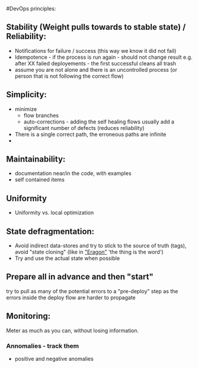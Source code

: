 #DevOps principles:  


## Stability (Weight pulls towards to stable state) / Reliability:
* Notifications for failure / success (this way we know it did not fail)  
* Idempotence - if the process is run again - should not change result
e.g. after XX failed deployements - the first successful cleans all trash
* assume you are not alone and there is an uncontrolled process (or person that is not following the correct flow)


## Simplicity:  
* minimize 
    *   flow branches
    *   auto-corrections - adding the self healing flows usually add a significant number of defects (reduces reliability)  
* There is a single correct path, the erroneous paths are infinite
*

## Maintainability:
* documentation near/in the code, with examples
* self contained items


## Uniformity 
* Uniformity vs. local optimization


## State defragmentation: 
* Avoid indirect data-stores and try to stick to the source of truth (tags), avoid "state cloning" (like in ["Eragon"](https://youtu.be/UfDKAJQcFEE?t=23s) 'the thing is the word')
* Try and use the actual state when possible


## Prepare all in advance and then "start"
try to pull as many of the potential errors to a "pre-deploy" step as the errors inside the deploy flow are harder to propagate


## Monitoring:
Meter as much as you can, without losing information.

### Annomalies - track them
* positive and negative anomalies
 

